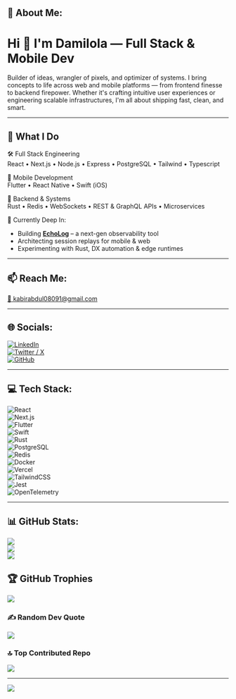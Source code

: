 ## 💫 About Me:
Hi 👋 I'm Damilola — Full Stack & Mobile Dev  
===========================================  

Builder of ideas, wrangler of pixels, and optimizer of systems. I bring concepts to life across web and mobile platforms — from frontend finesse to backend firepower. Whether it's crafting intuitive user experiences or engineering scalable infrastructures, I'm all about shipping fast, clean, and smart.

---

## 🚀 What I Do

🛠️ Full Stack Engineering  
React • Next.js • Node.js • Express • PostgreSQL • Tailwind • Typescript  

📱 Mobile Development  
Flutter • React Native • Swift (iOS)  

🔧 Backend & Systems  
Rust • Redis • WebSockets • REST & GraphQL APIs • Microservices  

🧠 Currently Deep In:  
- Building **[EchoLog](https://beta.echolog.xyz)** – a next-gen observability tool  
- Architecting session replays for mobile & web  
- Experimenting with Rust, DX automation & edge runtimes  

---

## 📫 Reach Me:
[📩 kabirabdul08091@gmail.com](mailto:kabirabdul08091@gmail.com)  


---

## 🌐 Socials:
[![LinkedIn](https://img.shields.io/badge/LinkedIn-%230077B5.svg?style=for-the-badge&logo=linkedin&logoColor=white)](https://linkedin.com/in/damiloladami)  
[![Twitter / X](https://img.shields.io/badge/X-black.svg?style=for-the-badge&logo=X&logoColor=white)](https://x.com/DamilolaDami)  
[![GitHub](https://img.shields.io/badge/GitHub-%23121011.svg?style=for-the-badge&logo=github&logoColor=white)](https://github.com/DamilolaDami)

---

## 💻 Tech Stack:
![React](https://img.shields.io/badge/React-20232a?style=plastic&logo=react&logoColor=61DAFB)  
![Next.js](https://img.shields.io/badge/Next-black?style=plastic&logo=next.js&logoColor=white)  
![Flutter](https://img.shields.io/badge/Flutter-02569B?style=plastic&logo=flutter&logoColor=white)  
![Swift](https://img.shields.io/badge/Swift-F54A2A?style=plastic&logo=swift&logoColor=white)  
![Rust](https://img.shields.io/badge/Rust-000000.svg?style=plastic&logo=rust&logoColor=white)  
![PostgreSQL](https://img.shields.io/badge/PostgreSQL-316192?style=plastic&logo=postgresql&logoColor=white)  
![Redis](https://img.shields.io/badge/Redis-DD0031?style=plastic&logo=redis&logoColor=white)  
![Docker](https://img.shields.io/badge/Docker-0db7ed?style=plastic&logo=docker&logoColor=white)  
![Vercel](https://img.shields.io/badge/Vercel-000000?style=plastic&logo=vercel&logoColor=white)  
![TailwindCSS](https://img.shields.io/badge/TailwindCSS-38B2AC?style=plastic&logo=tailwind-css&logoColor=white)  
![Jest](https://img.shields.io/badge/Jest-C21325?style=plastic&logo=jest&logoColor=white)  
![OpenTelemetry](https://img.shields.io/badge/OpenTelemetry-000?style=plastic&logo=OpenTelemetry&logoColor=white)

---

## 📊 GitHub Stats:
![](https://github-readme-stats.vercel.app/api?username=DamilolaDami&theme=algolia&hide_border=true&include_all_commits=true&count_private=true)<br/>
![](https://streak-stats.demolab.com?user=DamilolaDami&theme=algolia&hide_border=true)<br/>
![](https://github-readme-stats.vercel.app/api/top-langs/?username=DamilolaDami&theme=algolia&hide_border=true&layout=compact)

## 🏆 GitHub Trophies
![](https://github-profile-trophy.vercel.app/?username=DamilolaDami&theme=algolia&no-frame=false&no-bg=true&margin-w=4)

### ✍️ Random Dev Quote
![](https://quotes-github-readme.vercel.app/api?type=horizontal&theme=tokyonight)

### 🔝 Top Contributed Repo
![](https://github-contributor-stats.vercel.app/api?username=DamilolaDami&limit=5&theme=algolia&combine_all_yearly_contributions=true)

---

[![](https://visitcount.itsvg.in/api?id=DamilolaDami&icon=0&color=0)](https://visitcount.itsvg.in)




